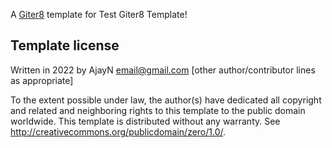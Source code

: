 A [Giter8][g8] template for Test Giter8 Template!

Template license
----------------
Written in 2022 by AjayN email@gmail.com
[other author/contributor lines as appropriate]

To the extent possible under law, the author(s) have dedicated all copyright and related
and neighboring rights to this template to the public domain worldwide.
This template is distributed without any warranty. See <http://creativecommons.org/publicdomain/zero/1.0/>.

[g8]: http://www.foundweekends.org/giter8/
